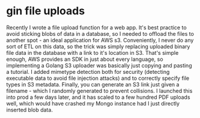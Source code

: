 # gin file uploads

Recently I wrote a file upload function for a web app. It's best practice to avoid sticking blobs of data in a database, so I needed to offload the files to another spot - an ideal application for AWS s3. Conveniently, I never do any sort of ETL on this data, so the trick was simply replacing uploaded binary file data in the database with a link to it's location in S3. That's simple enough, AWS provides an SDK in just about every language, so implementing a Golang S3 uploader was basically just copying and pasting a tutorial. I added mimetype detection both for security (detecting executable data to avoid file injection attacks) and to correctly specify file types in S3 metadata. Finally, you can generate an S3 link just given a filename - which I randomly generated to prevent collisions. I launched this into prod a few days later, and it has scaled to a few hundred PDF uploads well, which would have crashed my Mongo instance had I just directly inserted blob data.
